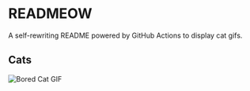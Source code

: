# READMEOW

A self-rewriting README powered by GitHub Actions to display cat gifs.

## Cats

![Bored Cat GIF](https://media3.giphy.com/media/v1.Y2lkPTlhY2QwMmRhOTd1dXV6bnowbGx0a3FwMjF6bTgxbDlodW1qYWxxeGd4ZWZvdTU2ZCZlcD12MV9naWZzX3NlYXJjaCZjdD1n/mlvseq9yvZhba/200.gif)
